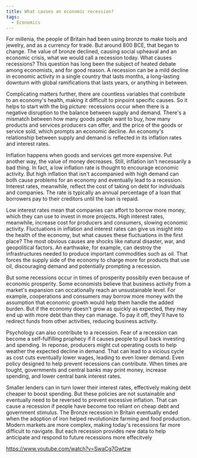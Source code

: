 ```yaml
---
title: What causes an economic recession?
tags:
  - Economics
---
```


For millenia, the people of Britain had been using bronze to make tools and jewelry, and as a currency for trade. But around 800 BCE, that began to change. The value of bronze declined, causing social upheaval and an economic crisis, what we would call a recession today. What causes recessions? This question has long been the subject of heated debate among economists, and for good reason. A recession can be a mild decline in economic activity in a single country that lasts months, a long-lasting downturn with global ramifications that lasts years, or anything in between.

Complicating matters further, there are countless variables that contribute to an economy's health, making it difficult to pinpoint specific causes. So it helps to start with the big picture: recessions occur when there is a negative disruption to the balance between supply and demand. There's a mismatch between how many goods people want to buy, how many products and services producers can offer, and the price of the goods or service sold, which prompts an economic decline. An economy's relationship between supply and demand is reflected in its inflation rates and interest rates.

Inflation happens when goods and services get more expensive. Put another way, the value of money decreases. Still, inflation isn't necessarily a bad thing. In fact, a low inflation rate is thought to encourage economic activity. But high inflation that isn't accompanied with high demand can both cause problems for an economy and eventually lead to a recession. Interest rates, meanwhile, reflect the cost of taking on debt for individuals and companies. The rate is typically an annual percentage of a loan that borrowers pay to their creditors until the loan is repaid.

Low interest rates mean that companies can affort to borrow more money, which they can use to invest in more projects. High interest rates, meanwhile, increase cost for producers and consumers, slowing economic activity. Fluctuations in inflation and interest rates can give us insight into the health of the economy, but what causes these fluctuations in the first place? The most obvious causes are shocks like natural disaster, war, and geopolitical factors. An earthwake, for example, can destroy the infrastructures needed to produce important commodities such as oil. That forces the supply side of the economy to charge more for products that use oil, discouraging demand and potentially prompting a recession.

But some recessions occur in times of prosperity possibily even because of economic prosperity. Some economists believe that business activity from a market's expansion can occationally reach an unsustainable level. For example, cooperations and consumers may borrow more money with the assumption that economic growth would help them handle the added burden. But if the economy doesn't grow as quickly as expected, they may end up with more debt than they can manage. To pay it off, they'll have to redirect funds from other activities, reducing business activity.

Psychology can also contribute to a recession. Fear of a recession can become a self-fulfilling prophecy if it causes people to pull back investing and spending. In reponse, producers might cut operating costs to help weather the expected decline in demand. That can lead to a vicious cycle as cost cuts eventually lower wages, leading to even lower demand. Even policy designed to help prevent recessions can contribute. When times are tought, governments and central banks may print money, increase spending, and lower central bank interest rates.

Smaller lenders can in turn lower their interest rates, effectively making debt cheaper to boost spending. But these policies are not sustainable and eventually need to be reversed to prevent excessive inflation. That can cause a recession if people have become too reliant on cheap debt and government stimulus. The Bronze recession in Britain eventually ended when the adoption of iron helped revolutionize farming and food production. Modern markets are more complex, making today's recessions far more difficult to navigate. But each recession provides new data to help anticipate and respond to future recessions more effecitvely

https://www.youtube.com/watch?v=SwaCg7Gwtzw
